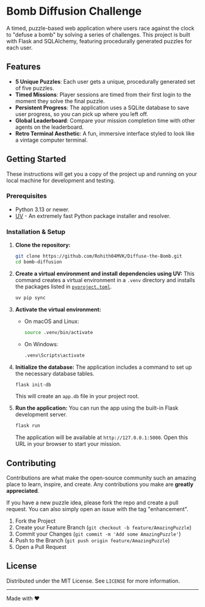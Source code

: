# Bomb Diffusion Challenge

A timed, puzzle-based web application where users race against the clock to "defuse a bomb" by solving a series of challenges. This project is built with Flask and SQLAlchemy, featuring procedurally generated puzzles for each user.

## Features

-   **5 Unique Puzzles**: Each user gets a unique, procedurally generated set of five puzzles.
-   **Timed Missions**: Player sessions are timed from their first login to the moment they solve the final puzzle.
-   **Persistent Progress**: The application uses a SQLite database to save user progress, so you can pick up where you left off.
-   **Global Leaderboard**: Compare your mission completion time with other agents on the leaderboard.
-   **Retro Terminal Aesthetic**: A fun, immersive interface styled to look like a vintage computer terminal.

## Getting Started

These instructions will get you a copy of the project up and running on your local machine for development and testing.

### Prerequisites

-   Python 3.13 or newer.
-   [UV](https://github.com/astral-sh/uv) - An extremely fast Python package installer and resolver.

### Installation & Setup

1.  **Clone the repository:**
    ```sh
    git clone https://github.com/Rohith04MVK/Diffuse-the-Bomb.git
    cd bomb-diffusion
    ```

2.  **Create a virtual environment and install dependencies using UV:**
    This command creates a virtual environment in a `.venv` directory and installs the packages listed in [`pyproject.toml`](pyproject.toml).
    ```sh
    uv pip sync
    ```

3.  **Activate the virtual environment:**
    -   On macOS and Linux:
        ```sh
        source .venv/bin/activate
        ```
    -   On Windows:
        ```sh
        .venv\Scripts\activate
        ```

4.  **Initialize the database:**
    The application includes a command to set up the necessary database tables.
    ```sh
    flask init-db
    ```
    This will create an `app.db` file in your project root.

5.  **Run the application:**
    You can run the app using the built-in Flask development server.
    ```sh
    flask run
    ```
    The application will be available at `http://127.0.0.1:5000`. Open this URL in your browser to start your mission.

## Contributing

Contributions are what make the open-source community such an amazing place to learn, inspire, and create. Any contributions you make are **greatly appreciated**.

If you have a new puzzle idea, please fork the repo and create a pull request. You can also simply open an issue with the tag "enhancement".

1.  Fork the Project
2.  Create your Feature Branch (`git checkout -b feature/AmazingPuzzle`)
3.  Commit your Changes (`git commit -m 'Add some AmazingPuzzle'`)
4.  Push to the Branch (`git push origin feature/AmazingPuzzle`)
5.  Open a Pull Request

## License

Distributed under the MIT License. See `LICENSE` for more information.

---

Made with ❤️